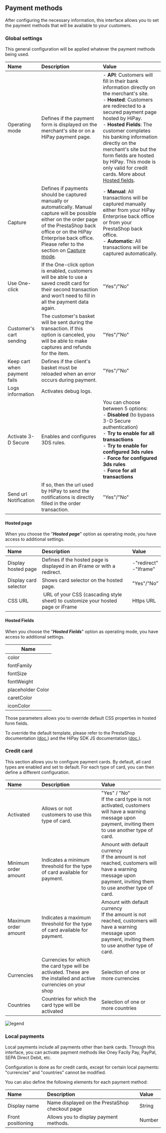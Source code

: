 ## Payment methods

After configuring the necessary information, this interface allows you to set the payment methods that will be available to your customers.

### Global settings

This general configuration will be applied whatever the payment methods being used.

   | Name               | Description | Value |
 |:------------|:------------|:-----|
 | Operating mode                       | Defines if the payment form is displayed on the merchant's site or on a HiPay payment page. | - **API**: Customers will fill in their bank information directly on the merchant's site. <br /> - **Hosted**: Customers are redirected to a secured payment page hosted by HiPay.  <br /> - **Hosted Fields**: The customer completes his banking information directly on the merchant's site but the form fields are hosted by HiPay. This mode is only valid for credit cards. More about [Hosted fields](https://hipay.com/fr/hosted-fields).|
 | Capture                              |Defines if payments should be captured manually or automatically. Manual capture will be possible either on the order page of the PrestaShop back office or on the HiPay Enterprise back office. Please refer to the section on [Capture mode](#module-configuration-captures-capture-mode).  | - **Manual**: All transactions will be captured manually either from your HiPay Enterprise back office or from your PrestaShop back office. <br /> - **Automatic**: All transactions will be captured automatically.
 | Use One-click                         | If the One-click option is enabled, customers will be able to use a saved credit card for their second transaction and won’t need to fill in all the payment data again. |"Yes"/"No"|
 |  Customer's cart sending             | The customer's basket will be sent during the transaction. If this option is canceled, you will be able to make captures and refunds for the item.|"Yes"/"No"|
 |  Keep cart when payment fails        | Defines if the client's basket must be reloaded when an error occurs during payment. |"Yes"/"No"|
 | Logs information                           | Activates debug logs.  ||
 |  Activate 3-D Secure | Enables and configures 3DS rules. | You can choose between 5 options: <br /> - **Disabled** (to bypass 3-D Secure authentication) <br /> - **Try to enable for all transactions** <br /> - **Try to enable for configured 3ds rules** <br /> - **Force for configured 3ds rules** <br /> - **Force for all transactions**|
|  Send url Notification | If so, then the url used by HiPay to send the notifications is directly filled in the order transaction. | "Yes"/"No" |

#### Hosted page

When you choose the "**_Hosted page_**" option as operating mode, you have access to additional settings.


   | Name               | Description | Value |
 |:------------|:------------|:-----|
 | Display hosted page      | Defines if the hosted page is displayed in an iFrame or with a redirect. | -"redirect" <br /> -"Iframe"
 | Display card selector    | Shows card selector on the hosted page.| "Yes"/"No"
 | CSS URL                  | URL of your CSS (cascading style sheet) to customize your hosted page or iFrame | Https URL


#### Hosted Fields

When you choose the "**_Hosted Fields_**" option as operating mode, you have access to additional settings.

|  Name    |
|----------|
|  color    |
|  fontFamily |
| fontSize | 
| fontWeight |
| placeholder Color|
| caretColor |
| iconColor |

Those parameters allows you to override default CSS properties in hosted form fields.

To override the default template, please refer to the PrestaShop documentation ([doc.](https://devdocs.prestashop.com/1.7/themes/reference/overriding-modules/)) and the HiPay SDK JS documentation ([doc.](/doc/hipay-enterprise-sdk-js_3/#hipay-enterprise-javascript-sdk)).

### Credit card

This section allows you to configure payment cards.
By default, all card types are enabled and set to default.
For each type of card, you can then define a different configuration.

   | Name               | Description | Value |
 |:------------|:------------|:-----|
 | Activated                     | Allows or not customers to use this type of card.   |"Yes" / "No" <br /> If the card type is not activated, customers will have a warning message upon payment, inviting them to use another type of card.
 | Minimum order amount          | Indicates a minimum threshold for the type of card available for payment.| Amount with default currency <br /> If the amount is not reached, customers will have a warning message upon payment, inviting them to use another type of card.|
 | Maximum order amount    | Indicates a maximum threshold for the type of card available for payment.| Amount with default currency <br /> If the amount is not reached, customers will have a warning message upon payment, inviting them to use another type of card. |
 |  Currencies             | Currencies for which the card type will be activated. These are the installed and active currencies on your shop | Selection of one or more currencies|
 |  Countries        |Countries for which the card type will be activated   |Selection of one or more countries|

![legend](images/payment-method-card-configuration.png)

### Local payments

Local payments include all payments other than bank cards.
Through this interface, you can activate payment methods like Oney Facily Pay, PayPal, SEPA Direct Debit, etc.

Configuration is done as for credit cards, except for certain local payments: "currencies" and "countries" cannot be modified.

You can also define the following elements for each payment method:

   | Name               | Description | Value |
 |:------------|:------------|:-----|
| Display name                     |  Name displayed on the PrestaShop checkout page | String  |
| Front positioning                 |  Allows you to display payment methods. | Number |

